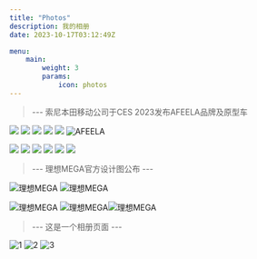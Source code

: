 ```yaml
---
title: "Photos"
description: 我的相册
date: 2023-10-17T03:12:49Z

menu:
    main:
        weight: 3
        params: 
            icon: photos
---
```



> --- 索尼本田移动公司于CES 2023发布AFEELA品牌及原型车

![](02_gallery-11-2400x1350.jpg) ![](02_gallery-02-2400x1350.jpg) ![](02_gallery-04-2400x1350.jpg) ![](02_gallery-09-2400x1350.jpg) ![](02_gallery-12-2400x1350.jpg) ![AFEELA](afeela.jpg) 

![](02_gallery-05-2400x1350.jpg) ![](02_gallery-06-2400x1350.jpg) ![](02_gallery-07-2400x1350.jpg) ![](02_gallery-08-2400x1350.jpg) ![](02_gallery-03-2400x1350.jpg) ![](02_gallery-10-2400x1350.jpg) 


> --- 理想MEGA官方设计图公布 ---

![理想MEGA](LXMEGA.jpg) ![理想MEGA](LXMEGAR.jpg) 

![理想MEGA](MEGA-FACE.jpg) ![理想MEGA](MEGA-LEFT.jpg)![理想MEGA](LXMEGAB.jpg)


> --- 这是一个相册页面 ---

![1](america.jpg) ![2](microplastic.jpg) ![3](ullapoolview.jpg)